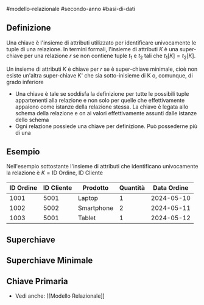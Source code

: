 #modello-relazionale #secondo-anno #basi-di-dati 

## Definizione

Una chiave è l'insieme di attributi utilizzato per identificare univocamente le tuple di una relazione. In termini formali, l'insieme di attributi $K$ è una super-chiave per una relazione $r$ se non contiene tuple $t_{1}$ e $t_{2}$ tali che $t_{1}[K]=t_{2}[K]$.

Un insieme di attributi $K$ è chiave per $r$ se è super-chiave minimale, cioè non esiste un'altra super-chiave K' che sia sotto-inisieme di K o, comunque, di grado inferiore

- Una chiave è tale se soddisfa la definizione per tutte le possibili tuple appartenenti alla relazione e non solo per quelle che effettivamente appaiono come istanze della relazione stessa. La chiave è legata allo schema della relazione e on ai valori effettivamente assunti dalle istanze dello schema
- Ogni relazione possiede una chiave per definizione. Può possederne più di una

## Esempio

Nell'esempio sottostante l'insieme di attributi che identificano univocamente la relazione è $K = {\text{ID Ordine, ID Cliente}}$ 

| ID Ordine | ID Cliente | Prodotto   | Quantità | Data Ordine |
| --------- | ---------- | ---------- | -------- | ----------- |
| 1001      | 5001       | Laptop     | 1        | 2024-05-10  |
| 1002      | 5002       | Smartphone | 2        | 2024-05-11  |
| 1003      | 5001       | Tablet     | 1        | 2024-05-12  |

## Superchiave

## Superchiave Minimale

## Chiave Primaria

- Vedi anche: [[Modello Relazionale]]
